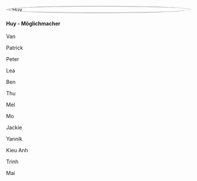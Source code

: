 

<img alt="Huy" src="{{ site.url }}/image/team/huy.jpg" style="border-radius: 50%;width: auto; height: auto;max-height: 180px;border:solid grey 1px; display: block;margin-left: auto;margin-right: auto;">

#### Huy - Möglichmacher

Van

Patrick

Peter

Lea

Ben

Thu

Mel

Mo

Jackie

Yannik

Kieu Anh

Trinh

Mai
